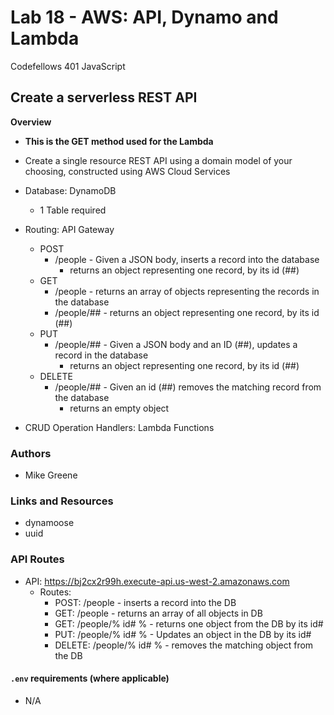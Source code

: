 # Lab 18 - AWS: API, Dynamo and Lambda

Codefellows 401 JavaScript

## Create a serverless REST API

**Overview**
- **This is the GET method used for the Lambda**
- Create a single resource REST API using a domain model of your choosing, constructed using AWS Cloud Services
- Database: DynamoDB
  - 1 Table required

- Routing: API Gateway
  - POST 
    - /people - Given a JSON body, inserts a record into the database
      - returns an object representing one record, by its id (##)
  - GET
    - /people - returns an array of objects representing the records in the database
    - /people/## - returns an object representing one record, by its id (##)
  - PUT
    - /people/## - Given a JSON body and an ID (##), updates a record in the database
      - returns an object representing one record, by its id (##)
  - DELETE
    - /people/## - Given an id (##) removes the matching record from the database
        - returns an empty object

- CRUD Operation Handlers: Lambda Functions

### Authors

- Mike Greene

### Links and Resources

- dynamoose
- uuid

### API Routes

- API: https://bj2cx2r99h.execute-api.us-west-2.amazonaws.com
  - Routes: 
    - POST: /people - inserts a record into the DB
    - GET: /people - returns an array of all objects in DB
    - GET: /people/% id# % - returns one object from the DB by its id#
    - PUT: /people/% id# % - Updates an object in the DB by its id#
    - DELETE: /people/% id# % - removes the matching object from the DB

#### `.env` requirements (where applicable)

- N/A
